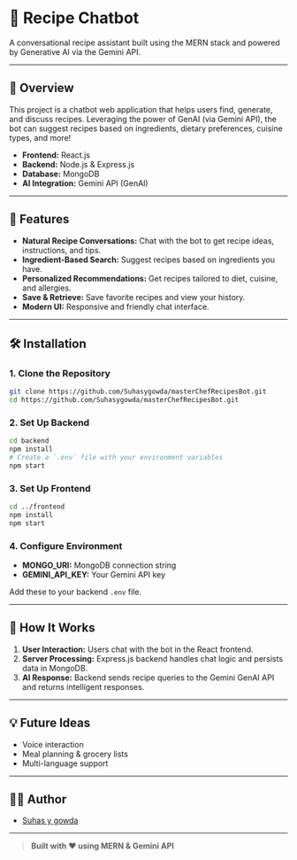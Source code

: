 # 🍳 Recipe Chatbot

A conversational recipe assistant built using the MERN stack and powered by Generative AI via the Gemini API.

---

## 📝 Overview

This project is a chatbot web application that helps users find, generate, and discuss recipes. Leveraging the power of GenAI (via Gemini API), the bot can suggest recipes based on ingredients, dietary preferences, cuisine types, and more!

- **Frontend:** React.js  
- **Backend:** Node.js & Express.js  
- **Database:** MongoDB  
- **AI Integration:** Gemini API (GenAI)

---

## 🚀 Features

- **Natural Recipe Conversations:** Chat with the bot to get recipe ideas, instructions, and tips.
- **Ingredient-Based Search:** Suggest recipes based on ingredients you have.
- **Personalized Recommendations:** Get recipes tailored to diet, cuisine, and allergies.
- **Save & Retrieve:** Save favorite recipes and view your history.
- **Modern UI:** Responsive and friendly chat interface.

---

## 🛠️ Installation

### 1. Clone the Repository

```bash
git clone https://github.com/Suhasygowda/masterChefRecipesBot.git
cd https://github.com/Suhasygowda/masterChefRecipesBot.git
```

### 2. Set Up Backend

```bash
cd backend
npm install
# Create a `.env` file with your environment variables
npm start
```

### 3. Set Up Frontend

```bash
cd ../frontend
npm install
npm start
```

### 4. Configure Environment

- **MONGO_URI:** MongoDB connection string
- **GEMINI_API_KEY:** Your Gemini API key

Add these to your backend `.env` file.

---

## 🤖 How It Works

1. **User Interaction:** Users chat with the bot in the React frontend.
2. **Server Processing:** Express.js backend handles chat logic and persists data in MongoDB.
3. **AI Response:** Backend sends recipe queries to the Gemini GenAI API and returns intelligent responses.

---

## 💡 Future Ideas

- Voice interaction
- Meal planning & grocery lists
- Multi-language support

---

## 👨‍💻 Author

- [Suhas y gowda](https://github.com/<your-username>)

---

> **Built with ❤️ using MERN & Gemini API**
